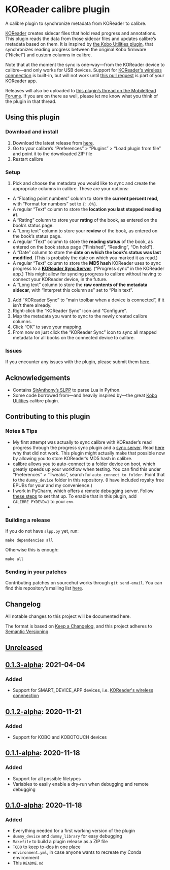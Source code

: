 # KOReader calibre plugin
A calibre plugin to synchronize metadata from KOReader to calibre.

[KOReader](https://koreader.rocks/) creates sidecar files that hold read progress and annotations. This plugin reads the data from those sidecar files and updates calibre’s metadata based on them. It is inspired by [the Kobo Utilities plugin](https://www.mobileread.com/forums/showthread.php?t=215339), that synchronizes reading progress between the original Kobo firmware (“Nickel”) and custom columns in calibre.

Note that at the moment the sync is one-way—from the KOReader device to calibre—and only works for USB devices. Support for [KOReader's wireless connnection](https://github.com/koreader/koreader/wiki/Calibre-wireless-connection) is built-in, but will not work until [this pull request](https://github.com/koreader/koreader/pull/7492) is part of your KOReader app.

Releases will also be uploaded to [this plugin’s thread on the MobileRead Forums](https://www.mobileread.com/forums/showthread.php?p=4060141). If you are on there as well, please let me know what you think of the plugin in that thread.

## Using this plugin
### Download and install
1. Download the latest release from [here](https://git.sr.ht/~harmtemolder/koreader-calibre-plugin/tree/main/releases).
1. Go to your calibre’s “Preferences” > “Plugins” > “Load plugin from file” and point it to the downloaded ZIP file
1. Restart calibre

### Setup
1. Pick and choose the metadata you would like to sync and create the appropriate columns in calibre. These are your options:
  - A “Floating point numbers” column to store the **current percent read**, with “Format for numbers” set to `{:.0%}`.
  - A regular “Text” column to store the **location you last stopped reading at**.
  - A “Rating” column to store your **rating** of the book, as entered on the book’s status page.
  - A “Long text” column to store your **review** of the book, as entered on the book’s status page.
  - A regular “Text” column to store the **reading status** of the book, as entered on the book status page (“Finished”, “Reading”, “On hold”).
  - A “Date” column to store the **date on which the book’s status was last modified**. (This is probably the date on which you marked it as read.)
  - A regular “Text” column to store the **MD5 hash** KOReader uses to sync progress to a [**KOReader Sync Server**](https://github.com/koreader/koreader-sync-server#koreader-sync-server). (“Progress sync” in the KOReader app.) This might allow for syncing progress to calibre without having to connect your KOReader device, in the future.
  - A “Long text” column to store the **raw contents of the metadata sidecar**, with “Interpret this column as” set to “Plain text”.
1. Add “KOReader Sync” to “main toolbar when a device is connected”, if it isn’t there already.
1. Right-click the “KOReader Sync” icon and “Configure”.
1. Map the metadata you want to sync to the newly created calibre columns.
1. Click “OK” to save your mapping.
1. From now on just click the “KOReader Sync” icon to sync all mapped metadata for all books on the connected device to calibre.

### Issues
If you encounter any issues with the plugin, please submit them <a href="https://todo.sr.ht/~harmtemolder/koreader-calibre-plugin">here</a>.

## Acknowledgements
- Contains [SirAnthony’s SLPP](https://github.com/SirAnthony/slpp) to parse Lua in Python.
- Some code borrowed from—and heavily inspired by—the great [Kobo Utilities](https://www.mobileread.com/forums/showthread.php?t=215339) calibre plugin.

## Contributing to this plugin
### Notes & Tips
- My first attempt was actually to sync calibre with KOReader’s read progress through the progress sync plugin and a [sync server](https://github.com/koreader/koreader-sync-server). Read [here](https://github.com/koreader/koreader/issues/6399#issuecomment-721826362) why that did not work. This plugin might actually make that possible now by allowing you to store KOReader’s MD5 hash in calibre.
- calibre allows you to auto-connect to a folder device on boot, which greatly speeds up your workflow when testing. You can find this under “Preferences” > “Tweaks”, search for `auto_connect_to_folder`. Point that to the `dummy_device` folder in this repository. (I have included royalty free EPUBs for your and my convenience.)
- I work in PyCharm, which offers a remote debugging server. Follow [these steps](https://harmtemolder.com/calibre-development-in-pycharm/) to set that up. To enable that in this plugin, add `CALIBRE_PYDEVD=1` to your `env`.
-

### Building a release
If you do not have `slpp.py` yet, run:

```shell
make dependencies all
```

Otherwise this is enough:

```shell
make all
```

### Sending in your patches
Contributing patches on sourcehut works through `git send-email`. You can find this repository’s mailing list [here](https://lists.sr.ht/~harmtemolder/koreader-calibre-plugin).

## Changelog
All notable changes to this project will be documented here.

The format is based on [Keep a Changelog](https://keepachangelog.com/en/1.0.0/), and this project adheres to [Semantic Versioning](https://semver.org/spec/v2.0.0.html).

## [Unreleased]

## [0.1.3-alpha]: 2021-04-04
### Added
- Support for SMART_DEVICE_APP devices, i.e. [KOReader's wireless connnection](https://github.com/koreader/koreader/wiki/Calibre-wireless-connection)

## [0.1.2-alpha]: 2020-11-21
### Added
- Support for KOBO and KOBOTOUCH devices

## [0.1.1-alpha]: 2020-11-18
### Added
- Support for all possible filetypes
- Variables to easily enable a dry-run when debugging and remote debugging

## [0.1.0-alpha]: 2020-11-18
### Added
- Everything needed for a first working version of the plugin
- `dummy_device` and `dummy_library` for easy debugging
- `Makefile` to build a plugin release as a ZIP file
- `TODO` to keep to-dos in one place
- `environment.yml`, in case anyone wants to recreate my Conda environment
- This `README.md`

[Unreleased]: https://git.sr.ht/~harmtemolder/koreader-calibre-plugin/tree
[0.1.0-alpha]: https://git.sr.ht/~harmtemolder/koreader-calibre-plugin/tree/main/item/releases/KOReader%20Sync%20v0.1.0-alpha.zip
[0.1.1-alpha]: https://git.sr.ht/~harmtemolder/koreader-calibre-plugin/tree/main/item/releases/KOReader%20Sync%20v0.1.1-alpha.zip
[0.1.2-alpha]: https://git.sr.ht/~harmtemolder/koreader-calibre-plugin/tree/main/item/releases/KOReader%20Sync%20v0.1.2-alpha.zip
[0.1.3-alpha]: https://git.sr.ht/~harmtemolder/koreader-calibre-plugin/tree/main/item/releases/KOReader%20Sync%20v0.1.3-alpha.zip
